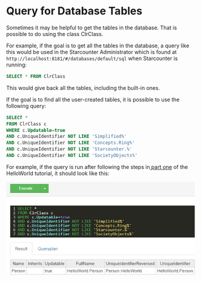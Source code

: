 # Query for Database Tables

Sometimes it may be helpful to get the tables in the database. That is possible to do using the class ClrClass.

For example, if the goal is to get all the tables in the database, a query like this would be used in the Starcounter Administrator which is found at `http://localhost:8181/#/databases/default/sql` when Starcounter is running:
```SQL
SELECT * FROM ClrClass
```

This would give back all the tables, including the built-in ones.

If the goal is to find all the user-created tables, it is possible to use the following query:
```SQL
SELECT *
FROM ClrClass c
WHERE c.Updatable=true
AND c.UniqueIdentifier NOT LIKE 'Simplified%'
AND c.UniqueIdentifier NOT LIKE 'Concepts.Ring%'
AND c.UniqueIdentifier NOT LIKE 'Starcounter.%'
AND c.UniqueIdentifier NOT LIKE 'SocietyObjects%'
```

For example, if the query is run after following the steps in<a href='/tutorial/create-a-database-class.html'> part one</a> of the HelloWorld tutorial, it should look like this:

![Screenshot of query](/assets/Capture.png)
